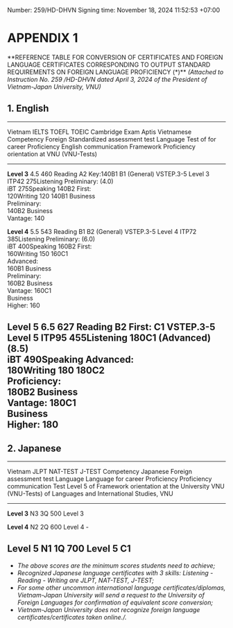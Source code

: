 Number: 259/HD-DHVN Signing time: November 18, 2024 11:52:53 +07:00

# APPENDIX 1

\*\*REFERENCE TABLE FOR CONVERSION OF CERTIFICATES AND FOREIGN LANGUAGE
CERTIFICATES CORRESPONDING TO OUTPUT STANDARD REQUIREMENTS ON FOREIGN
LANGUAGE PROFICIENCY (\*)\*\* *(Attached to Instruction No. 259 /HD-DHVN
dated April 3, 2024 of the President of Vietnam-Japan University, VNU)*

## 1. English

  -------------------------------------------------------------------------------------------------------
  Vietnam       IELTS   TOEFL   TOEIC          Cambridge Exam Aptis        Vietnamese     Competency
  Foreign                                                                  Standardized   assessment test
  Language                                                                 Test of        for career
  Proficiency                                                              English        communication
  Framework                                                                Proficiency    orientation at
                                                                                          VNU (VNU-Tests)
  ------------- ------- ------- -------------- -------------- ------------ -------------- ---------------
  **Level 3**   4.5     460     Reading        A2 Key:140B1   B1 (General) VSTEP.3-5      Level 3
                        ITP42   275Listening   Preliminary:                (4.0)          
                        iBT     275Speaking    140B2 First:                               
                                120Writing 120 140B1 Business                             
                                               Preliminary:                               
                                               140B2 Business                             
                                               Vantage: 140                               

  **Level 4**   5.5     543     Reading        B1             B2 (General) VSTEP.3-5      Level 4
                        ITP72   385Listening   Preliminary:                (6.0)          
                        iBT     400Speaking    160B2 First:                               
                                160Writing 150 160C1                                      
                                               Advanced:                                  
                                               160B1 Business                             
                                               Preliminary:                               
                                               160B2 Business                             
                                               Vantage: 160C1                             
                                               Business                                   
                                               Higher: 160                                

  **Level 5**   6.5     627     Reading        B2 First:      C1           VSTEP.3-5      Level 5
                        ITP95   455Listening   180C1          (Advanced)   (8.5)          
                        iBT     490Speaking    Advanced:                                  
                                180Writing 180 180C2                                      
                                               Proficiency:                               
                                               180B2 Business                             
                                               Vantage: 180C1                             
                                               Business                                   
                                               Higher: 180                                
  -------------------------------------------------------------------------------------------------------

## 2. Japanese

  ------------------------------------------------------------------------------
  Vietnam       JLPT       NAT-TEST   J-TEST     Competency      Japanese
  Foreign                                        assessment test Language
  Language                                       for career      Proficiency
  Proficiency                                    communication   Test Level 5 of
  Framework                                      orientation at  the University
                                                 VNU (VNU-Tests) of Languages
                                                                 and
                                                                 International
                                                                 Studies, VNU
  ------------- ---------- ---------- ---------- --------------- ---------------
  **Level 3**   N3         3Q         500        Level 3         

  **Level 4**   N2         2Q         600        Level 4         \-

  **Level 5**   N1         1Q         700        Level 5         C1
  ------------------------------------------------------------------------------

- *The above scores are the minimum scores students need to achieve;*
- *Recognized Japanese language certificates with 3 skills: Listening -
  Reading - Writing are JLPT, NAT-TEST, J-TEST;*
- *For some other uncommon international language certificates/diplomas,
  Vietnam-Japan University will send a request to the University of
  Foreign Languages for confirmation of equivalent score conversion;*
- *Vietnam-Japan University does not recognize foreign language
  certificates/certificates taken online./.*
